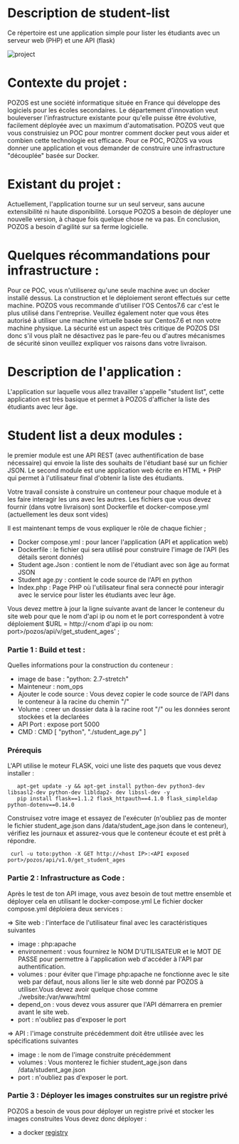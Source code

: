 # Description de student-list

Ce répertoire est une application simple pour lister les étudiants avec un serveur web (PHP) et une API (flask)

![project](https://user-images.githubusercontent.com/18481009/84582395-ba230b00-adeb-11ea-9453-22ed1be7e268.jpg)

# Contexte du projet : 
POZOS est une société informatique située en France qui développe des logiciels pour les écoles secondaires.
Le département d'innovation veut bouleverser l'infrastructure existante pour qu'elle puisse être évolutive, facilement déployée avec un maximum d'automatisation.
POZOS veut que vous construisiez un POC pour montrer comment docker peut vous aider et combien cette technologie est efficace.
Pour ce POC, POZOS va vous donner une application et vous demander de construire une infrastructure "découplée" basée sur Docker.

# Existant du projet :
Actuellement, l'application tourne sur un seul serveur, sans aucune extensibilité ni haute disponibilité.
Lorsque POZOS a besoin de déployer une nouvelle version, à chaque fois quelque chose ne va pas.
En conclusion, POZOS a besoin d'agilité sur sa ferme logicielle.

# Quelques récommandations pour infrastructure :
Pour ce POC, vous n'utiliserez qu'une seule machine avec un docker installé dessus.
La construction et le déploiement seront effectués sur cette machine.
POZOS vous recommande d'utiliser l'OS Centos7.6 car c'est le plus utilisé dans l'entreprise.
Veuillez également noter que vous êtes autorisé à utiliser une machine virtuelle basée sur Centos7.6 et non votre machine physique.
La sécurité est un aspect très critique de POZOS DSI donc s'il vous plaît ne désactivez pas le pare-feu ou d'autres mécanismes de sécurité sinon veuillez expliquer vos raisons dans votre livraison.

# Description de l'application :
L'application sur laquelle vous allez travailler s'appelle "student list", cette application est très basique et permet à POZOS d'afficher la liste des étudiants avec leur âge.

# Student list a deux modules :
le premier module est une API REST (avec authentification de base nécessaire) qui envoie la liste des souhaits de l'étudiant basé sur un fichier JSON.
Le second module est une application web écrite en HTML + PHP qui permet à l'utilisateur final d'obtenir la liste des étudiants.

Votre travail consiste à construire un conteneur pour chaque module et à les faire interagir les uns avec les autres.
Les fichiers que vous devez fournir (dans votre livraison) sont Dockerfile et docker-compose.yml (actuellement les deux sont vides)

Il est maintenant temps de vous expliquer le rôle de chaque fichier ;
- Docker compose.yml : pour lancer l'application (API et application web)
- Dockerfile : le fichier qui sera utilisé pour construire l'image de l'API (les détails seront donnés)
- Student age.Json : contient le nom de l'étudiant avec son âge au format JSON
- Student age.py : contient le code source de l'API en python
- Index.php : Page PHP où l'utilisateur final sera connecté pour interagir avec le service pour lister les étudiants avec leur âge.

Vous devez mettre à jour la ligne suivante avant de lancer le conteneur du site web pour que le nom d'api ip ou nom et le port correspondent à votre déploiement $URL = http://<nom d'api ip ou nom: port>/pozos/api/v/get_student_ages' ;

### Partie 1 : Build et test :
Quelles informations pour la construction du conteneur :
  - image de base : "python: 2.7-stretch"
  -  Mainteneur :  nom_ops
  - Ajouter le code source : Vous devez copier le code source de l'API dans le conteneur à la racine du chemin "/"
  - Volume : creer un dossier data à la racine root "/" ou les données seront stockées et la declarées
  - API Port : expose port 5000
  - CMD : CMD [ "python", "./student_age.py" ]
 
 ### Prérequis
L'API utilise le moteur FLASK, voici une liste des paquets que vous devez installer :

       apt-get update -y && apt-get install python-dev python3-dev libsasl2-dev python-dev libldap2- dev libssl-dev -y
       pip install flask==1.1.2 flask_httpauth==4.1.0 flask_simpleldap python-dotenv==0.14.0
 
 
Construisez votre image et essayez de l'exécuter (n'oubliez pas de monter le fichier student_age.json dans /data/student_age.json dans le conteneur), vérifiez les journaux et assurez-vous que le conteneur écoute et est prêt à répondre.

     curl -u toto:python -X GET http://<host IP>:<API exposed port>/pozos/api/v1.0/get_student_ages
     
 ### Partie 2 : Infrastructure as Code :
Après le test de ton API image, vous avez besoin de tout mettre ensemble et déployer cela en utilisant le docker-compose.yml
Le fichier docker compose.yml déploiera deux services :

=> Site web : l'interface de l'utilisateur final avec les caractéristiques suivantes
- image : php:apache 
- environnement : vous fournirez le NOM D'UTILISATEUR et le MOT DE PASSE pour permettre à l'application web d'accéder à l'API par authentification.
- volumes : pour éviter que l'image php:apache ne fonctionne avec le site web par défaut, nous allons lier le site web donné par POZOS à utiliser.Vous devez avoir quelque chose comme ./website:/var/www/html
- depend_on : vous devez vous assurer que l'API démarrera en premier avant le site web.
- port : n'oubliez pas d'exposer le port 

=> API : l'image construite précédemment doit être utilisée avec les spécifications suivantes
- image : le nom de l'image construite précédemment 
- volumes : Vous monterez le fichier student_age.json dans /data/student_age.json
- port : n'oubliez pas d'exposer le port.

### Partie 3 : Déployer les images construites sur un registre privé 
POZOS a besoin de vous pour déployer un registre privé et stocker les images construites
Vous devez donc déployer :
- a docker [registry](https://docs.docker.com/registry/ "registry")

 
 
